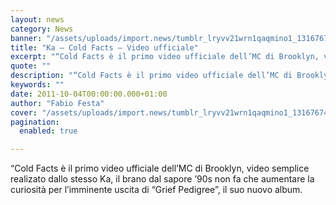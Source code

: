 ```yaml
---
layout: news
category: News
banner: "/assets/uploads/import.news/tumblr_lryvv21wrn1qaqmino1_1316767474_cover.jpg"
title: "Ka – Cold Facts – Video ufficiale"
excerpt: "“Cold Facts è il primo video ufficiale dell’MC di Brooklyn, video semplice realizato dallo stesso Ka, il brano dal sapore ’90s non fa che aumentare la curiosità per l’imminente uscita di “Grief Pedigree”, il suo nuovo album"
quote: ""
description: "“Cold Facts è il primo video ufficiale dell’MC di Brooklyn, video semplice realizato dallo stesso Ka, il brano dal sapore ’90s non fa che aumentare la curiosità per l’imminente uscita di “Grief Pedigree”, il suo nuovo album"
keywords: ""
date: 2011-10-04T00:00:00.000+01:00
author: "Fabio Festa"
cover: "/assets/uploads/import.news/tumblr_lryvv21wrn1qaqmino1_1316767474_cover.jpg"
pagination:
  enabled: true

---
```


“Cold Facts è il primo video ufficiale dell’MC di Brooklyn, video semplice realizato dallo stesso Ka, il brano dal sapore ’90s non fa che aumentare la curiosità per l’imminente uscita di “Grief Pedigree”, il suo nuovo album.